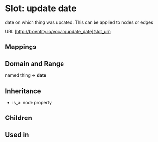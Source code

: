 # Slot: update date


date on which thing was updated. This can be applied to nodes or edges

URI: [http://bioentity.io/vocab/update_date](slot_uri)
## Mappings

## Domain and Range

named thing -> **date**
## Inheritance

 *  is_a: node property
## Children

## Used in

